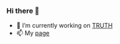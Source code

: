 ### Hi there 👋

- 🌱 I’m currently working on [TRUTH](https://truthistanbul.com/)
- 📫 My [page](https://yavuz.github.io/)

<!--
**yavuz/yavuz** is a ✨ _special_ ✨ repository because its `README.md` (this file) appears on your GitHub profile.

Here are some ideas to get you started:

- 🌱 I’m currently learning ...
- 👯 I’m looking to collaborate on ...
- 🤔 I’m looking for help with ...
- 💬 Ask me about ...
- 📫 How to reach me: ...
- 😄 Pronouns: ...
- ⚡ Fun fact: ...
-->
